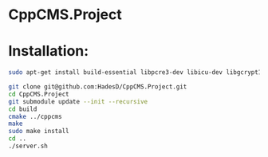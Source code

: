 # CppCMS.Project

# Installation:


```bash
sudo apt-get install build-essential libpcre3-dev libicu-dev libgcrypt11-dev zlib1g-dev cmake

git clone git@github.com:HadesD/CppCMS.Project.git
cd CppCMS.Project
git submodule update --init --recursive
cd build
cmake ../cppcms
make
sudo make install
cd ..
./server.sh
```

